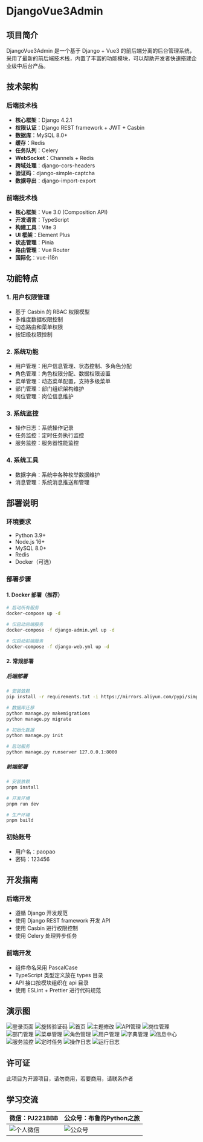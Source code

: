 
# DjangoVue3Admin
## 项目简介

DjangoVue3Admin 是一个基于 Django + Vue3 的前后端分离的后台管理系统，采用了最新的前后端技术栈，内置了丰富的功能模块，可以帮助开发者快速搭建企业级中后台产品。

## 技术架构

### 后端技术栈

- **核心框架**：Django 4.2.1
- **权限认证**：Django REST framework + JWT + Casbin
- **数据库**：MySQL 8.0+
- **缓存**：Redis
- **任务队列**：Celery
- **WebSocket**：Channels + Redis
- **跨域处理**：django-cors-headers
- **验证码**：django-simple-captcha
- **数据导出**：django-import-export

### 前端技术栈

- **核心框架**：Vue 3.0 (Composition API)
- **开发语言**：TypeScript
- **构建工具**：Vite 3
- **UI 框架**：Element Plus
- **状态管理**：Pinia
- **路由管理**：Vue Router
- **国际化**：vue-i18n

## 功能特点

### 1. 用户权限管理
- 基于 Casbin 的 RBAC 权限模型
- 多维度数据权限控制
- 动态路由和菜单权限
- 按钮级权限控制

### 2. 系统功能
- 用户管理：用户信息管理、状态控制、多角色分配
- 角色管理：角色权限分配、数据权限设置
- 菜单管理：动态菜单配置，支持多级菜单
- 部门管理：部门组织架构维护
- 岗位管理：岗位信息维护

### 3. 系统监控
- 操作日志：系统操作记录
- 任务监控：定时任务执行监控
- 服务监控：服务器性能监控

### 4. 系统工具
- 数据字典：系统中各种枚举数据维护
- 消息管理：系统消息推送和管理

## 部署说明

### 环境要求
- Python 3.9+
- Node.js 16+
- MySQL 8.0+
- Redis
- Docker（可选）

### 部署步骤

#### 1. Docker 部署（推荐）

```bash
# 启动所有服务
docker-compose up -d

# 仅启动后端服务
docker-compose -f django-admin.yml up -d

# 仅启动前端服务
docker-compose -f django-web.yml up -d
```

#### 2. 常规部署

##### 后端部署
```bash
# 安装依赖
pip install -r requirements.txt -i https://mirrors.aliyun.com/pypi/simple/

# 数据库迁移
python manage.py makemigrations
python manage.py migrate

# 初始化数据
python manage.py init

# 启动服务
python manage.py runserver 127.0.0.1:8000
```

##### 前端部署
```bash
# 安装依赖
pnpm install

# 开发环境
pnpm run dev

# 生产环境
pnpm build
```

### 初始账号
- 用户名：paopao
- 密码：123456

## 开发指南

### 后端开发
- 遵循 Django 开发规范
- 使用 Django REST framework 开发 API
- 使用 Casbin 进行权限控制
- 使用 Celery 处理异步任务

### 前端开发
- 组件命名采用 PascalCase
- TypeScript 类型定义放在 types 目录
- API 接口按模块组织在 api 目录
- 使用 ESLint + Prettier 进行代码规范

## 演示图

![登录页面](https://pic1.imgdb.cn/item/67d673c388c538a9b5bf3083.png)
![旋转验证码](https://pic1.imgdb.cn/item/67d673c488c538a9b5bf3089.png)
![首页](https://pic1.imgdb.cn/item/67d673c388c538a9b5bf3084.png)
![主题修改](https://pic1.imgdb.cn/item/67d673c488c538a9b5bf308c.png)
![API管理](https://pic1.imgdb.cn/item/67d673c488c538a9b5bf308a.png)
![岗位管理](https://pic1.imgdb.cn/item/67d673c388c538a9b5bf3086.png)
![部门管理](https://pic1.imgdb.cn/item/67d673c388c538a9b5bf3088.png)
![菜单管理](https://pic1.imgdb.cn/item/67d673c488c538a9b5bf308b.png)
![角色管理](https://pic1.imgdb.cn/item/67d673c388c538a9b5bf3085.png)
![用户管理](https://pic1.imgdb.cn/item/67d673c388c538a9b5bf3087.png)
![字典管理](https://pic1.imgdb.cn/item/67d673c488c538a9b5bf308d.png)
![信息中心](https://pic1.imgdb.cn/item/67d673c588c538a9b5bf308e.png)
![服务监控](https://pic1.imgdb.cn/item/67d673c588c538a9b5bf3090.png)
![定时任务](https://pic1.imgdb.cn/item/67d673c588c538a9b5bf308f.png)
![操作日志](https://pic1.imgdb.cn/item/67d673c588c538a9b5bf3091.png)
![运行日志](https://pic1.imgdb.cn/item/67d673c688c538a9b5bf3093.png)

## 许可证

此项目为开源项目，请勿商用，若要商用，请联系作者

## 学习交流

| 微信：PJ221BBB | 公众号：布鲁的Python之旅 |
|-------------|-----------------|
| ![个人微信](https://www.helloimg.com/i/2025/03/06/67c8f41cc017f.png) | ![公众号](https://www.helloimg.com/i/2025/03/06/67c8f41ca7f2a.png) |

